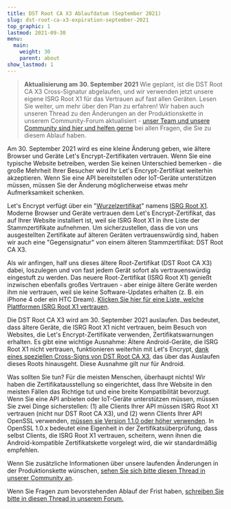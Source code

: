 ```yaml
---
title: DST Root CA X3 Ablaufdatum (September 2021)
slug: dst-root-ca-x3-expiration-september-2021
top_graphic: 1
lastmod: 2021-09-30
menu:
  main:
    weight: 30
    parent: about
show_lastmod: 1
---
```


> **Aktualisierung am 30. September 2021** Wie geplant, ist die DST Root CA X3 Cross-Signatur abgelaufen, und wir verwenden jetzt unsere eigene ISRG Root X1 für das Vertrauen auf fast allen Geräten. Lesen Sie weiter, um mehr über den Plan zu erfahren! Wir haben auch unseren Thread zu den Änderungen an der Produktionskette in unserem Community-Forum aktualisiert - [unser Team und unsere Community sind hier und helfen gerne](https://community.letsencrypt.org/t/production-chain-changes/150739/4) bei allen Fragen, die Sie zu diesem Ablauf haben.

Am 30. September 2021 wird es eine kleine Änderung geben, wie ältere Browser und Geräte Let's Encrypt-Zertifikaten vertrauen. Wenn Sie eine typische Website betreiben, werden Sie keinen Unterschied bemerken - die große Mehrheit Ihrer Besucher wird Ihr Let's Encrypt-Zertifikat weiterhin akzeptieren. Wenn Sie eine API bereitstellen oder IoT-Geräte unterstützen müssen, müssen Sie der Änderung möglicherweise etwas mehr Aufmerksamkeit schenken.

Let's Encrypt verfügt über ein "[Wurzelzertifikat][]" namens [ISRG Root X1][]. Moderne Browser und Geräte vertrauen dem Let's Encrypt-Zertifikat, das auf Ihrer Website installiert ist, weil sie ISRG Root X1 in ihre Liste der Stammzertifikate aufnehmen. Um sicherzustellen, dass die von uns ausgestellten Zertifikate auf älteren Geräten vertrauenswürdig sind, haben wir auch eine "Gegensignatur" von einem älteren Stammzertifikat: DST Root CA X3.

Als wir anfingen, half uns dieses ältere Root-Zertifikat (DST Root CA X3) dabei, loszulegen und von fast jedem Gerät sofort als vertrauenswürdig eingestuft zu werden. Das neuere Root-Zertifikat (ISRG Root X1) genießt inzwischen ebenfalls großes Vertrauen - aber einige ältere Geräte werden ihm nie vertrauen, weil sie keine Software-Updates erhalten (z. B. ein iPhone 4 oder ein HTC Dream). [Klicken Sie hier für eine Liste, welche Plattformen ISRG Root X1 vertrauen][compatibility].

Die DST Root CA X3 wird am 30. September 2021 auslaufen. Das bedeutet, dass ältere Geräte, die ISRG Root X1 nicht vertrauen, beim Besuch von Websites, die Let's Encrypt-Zertifikate verwenden, Zertifikatswarnungen erhalten. Es gibt eine wichtige Ausnahme: Ältere Android-Geräte, die ISRG Root X1 nicht vertrauen, funktionieren weiterhin mit Let's Encrypt, [dank eines speziellen Cross-Signs von DST Root CA X3][cross-sign], das über das Auslaufen dieses Roots hinausgeht. Diese Ausnahme gilt nur für Android.

Was sollten Sie tun? Für die meisten Menschen, überhaupt nichts! Wir haben die Zertifikatausstellung so eingerichtet, dass Ihre Website in den meisten Fällen das Richtige tut und eine breite Kompatibilität bevorzugt. Wenn Sie eine API anbieten oder IoT-Geräte unterstützen müssen, müssen Sie zwei Dinge sicherstellen: (1) alle Clients Ihrer API müssen ISRG Root X1 vertrauen (nicht nur DST Root CA X3), und (2) wenn Clients Ihrer API OpenSSL verwenden, [müssen sie Version 1.1.0 oder höher verwenden][openssl]. In OpenSSL 1.0.x bedeutet eine Eigenheit in der Zertifikatsüberprüfung, dass selbst Clients, die ISRG Root X1 vertrauen, scheitern, wenn ihnen die Android-kompatible Zertifikatskette vorgelegt wird, die wir standardmäßig empfehlen.

Wenn Sie zusätzliche Informationen über unsere laufenden Änderungen in der Produktionskette wünschen, [sehen Sie sich bitte diesen Thread in unserer Community an][production].

Wenn Sie Fragen zum bevorstehenden Ablauf der Frist haben, [schreiben Sie bitte in diesen Thread in unserem Forum.][forum]

[Wurzelzertifikat]: /docs/glossary/#def-root
[ISRG Root X1]: /certificates/
[cross-sign]: /2020/12/21/extending-android-compatibility.html
[openssl]: https://community.letsencrypt.org/t/openssl-client-compatibility-changes-for-let-s-encrypt-certificates/143816
[forum]: https://community.letsencrypt.org/t/help-thread-for-dst-root-ca-x3-expiration-september-2021/149190
[compatibility]: /docs/cert-compat/
[production]: https://community.letsencrypt.org/t/production-chain-changes/150739
